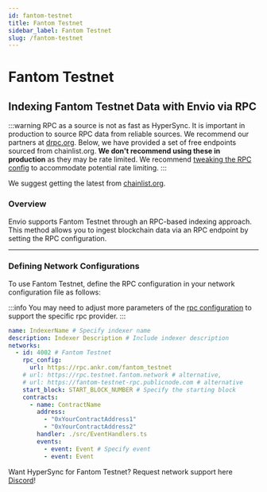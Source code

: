 ```yaml
---
id: fantom-testnet
title: Fantom Testnet
sidebar_label: Fantom Testnet
slug: /fantom-testnet
---
```


# Fantom Testnet

## Indexing Fantom Testnet Data with Envio via RPC

:::warning
RPC as a source is not as fast as HyperSync. It is important in production to source RPC data from reliable sources. We recommend our partners at [drpc.org](https://drpc.org). Below, we have provided a set of free endpoints sourced from chainlist.org. **We don't recommend using these in production** as they may be rate limited. We recommend [tweaking the RPC config](./rpc-sync) to accommodate potential rate limiting.
:::

We suggest getting the latest from [chainlist.org](https://chainlist.org).

### Overview

Envio supports Fantom Testnet through an RPC-based indexing approach. This method allows you to ingest blockchain data via an RPC endpoint by setting the RPC configuration.

---

### Defining Network Configurations

To use Fantom Testnet, define the RPC configuration in your network configuration file as follows:

:::info
You may need to adjust more parameters of the [rpc configuration](./rpc-sync) to support the specific rpc provider. 
:::

```yaml
name: IndexerName # Specify indexer name
description: Indexer Description # Include indexer description
networks:
  - id: 4002 # Fantom Testnet
    rpc_config:
      url: https://rpc.ankr.com/fantom_testnet 
    # url: https://rpc.testnet.fantom.network # alternative,
    # url: https://fantom-testnet-rpc.publicnode.com # alternative
    start_block: START_BLOCK_NUMBER # Specify the starting block
    contracts:
      - name: ContractName
        address:
          - "0xYourContractAddress1"
          - "0xYourContractAddress2"
        handler: ./src/EventHandlers.ts
        events:
          - event: Event # Specify event
          - event: Event
```

Want HyperSync for Fantom Testnet? Request network support here [Discord](https://discord.gg/fztEvj79m3)!
